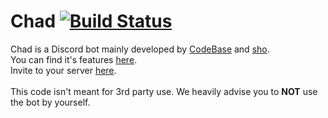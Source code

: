 # Chad [![Build Status](https://travis-ci.org/woahoverflow/Chad.svg?branch=master)](https://travis-ci.org/woahoverflow/Chad)
Chad is a Discord bot mainly developed by [CodeBase](https://github.com/codebasepw) and [sho](https://github.com/shoganeko).<br>
You can find it's features [here](http://sandbox.woahoverflow.org/projects/chad/features.html).<br>
Invite to your server [here](
https://discordapp.com/api/oauth2/authorize?client_id=490728748501434369&permissions=2146958839&scope=bot).<br><br>This code isn't meant for 3rd party use. We heavily advise you to **NOT** use the bot by yourself.
